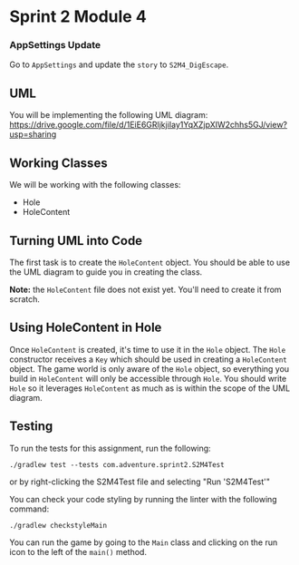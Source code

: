 # Sprint 2 Module 4

### AppSettings Update
Go to `AppSettings` and update the `story` to `S2M4_DigEscape`.

## UML
You will be implementing the following UML diagram: https://drive.google.com/file/d/1EiE6GRljkjiIay1YqXZjpXIW2chhs5GJ/view?usp=sharing

## Working Classes
We will be working with the following classes:
- Hole
- HoleContent

## Turning UML into Code
The first task is to create the `HoleContent` object. You should be able to use the UML diagram to guide you in creating the class. 

**Note:** the `HoleContent` file does not exist yet. You'll need to create it from scratch.

## Using HoleContent in Hole
Once `HoleContent` is created, it's time to use it in the `Hole` object. The `Hole` constructor receives a `Key` which should be used in creating a `HoleContent` object. The game world is only aware of the `Hole` object, so everything you build in `HoleContent` will only be accessible through `Hole`. You should write `Hole` so it leverages `HoleContent` as much as is within the scope of the UML diagram.

## Testing
To run the tests for this assignment, run the following:

```./gradlew test --tests com.adventure.sprint2.S2M4Test```

or by right-clicking the S2M4Test file and selecting "Run 'S2M4Test'"

You can check your code styling by running the linter with the following command:

```./gradlew checkstyleMain```

You can run the game by going to the `Main` class and clicking on the run icon to the left of the `main()` method.
